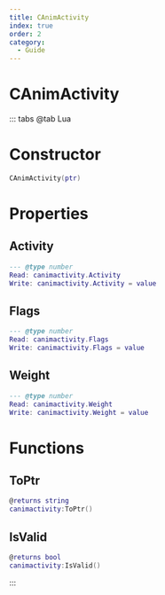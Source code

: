 ```yaml
---
title: CAnimActivity
index: true
order: 2
category:
  - Guide
---
```


# CAnimActivity

::: tabs
@tab Lua
# Constructor
```lua
CAnimActivity(ptr)
```
# Properties
## Activity 
```lua
--- @type number
Read: canimactivity.Activity
Write: canimactivity.Activity = value
```
## Flags 
```lua
--- @type number
Read: canimactivity.Flags
Write: canimactivity.Flags = value
```
## Weight 
```lua
--- @type number
Read: canimactivity.Weight
Write: canimactivity.Weight = value
```
# Functions
## ToPtr
```lua
@returns string
canimactivity:ToPtr()
```
## IsValid
```lua
@returns bool
canimactivity:IsValid()
```

:::